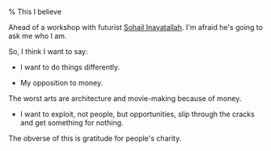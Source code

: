 % This I believe

Ahead of a workshop with futurist
[Sohail Inayatallah](https://www.youtube.com/watch?v=2h2Z85lA0NU).
I'm afraid he's going to ask me who I am.

So, I think I want to say:

- I want to do things differently.

- My opposition to money.

The worst arts are architecture and movie-making
because of money.

- I want to exploit, not people, but opportunities,
slip through the cracks and get something for nothing.

The obverse of this is gratitude for people's charity.
